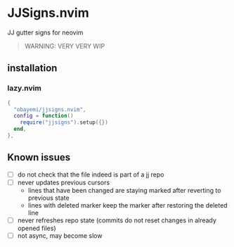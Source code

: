 # JJSigns.nvim

JJ gutter signs for neovim

> WARNING: VERY VERY WIP

## installation

### lazy.nvim

```lua
{
  "obayemi/jjsigns.nvim",
  config = function()
    require("jjsigns").setup({})
  end,
},
```

## Known issues

- [ ] do not check that the file indeed is part of a jj repo
- [ ] never updates previous cursors
  - lines that have been changed are staying marked after reverting to previous state
  - lines with deleted marker keep the marker after restoring the deleted line
- [ ] never refreshes repo state (commits do not reset changes in already opened files)
- [ ] not async, may become slow
